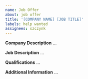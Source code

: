```yaml
---
name: Job Offer
about: job offer
title: '[COMPANY NAME] [JOB TITLE]'
labels: help wanted
assignees: szczynk
---
```


**Company Description**
...

**Job Description**
...

**Qualifications**
...

**Additional Information**
...
